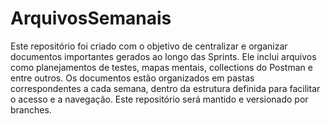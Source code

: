 # ArquivosSemanais
Este repositório foi criado com o objetivo de centralizar e organizar documentos importantes gerados ao longo das Sprints. Ele inclui arquivos como planejamentos de testes, mapas mentais, collections do Postman e entre outros. Os documentos estão organizados em pastas correspondentes a cada semana, dentro da estrutura definida para facilitar o acesso e a navegação. Este repositório será mantido e versionado por branches.
